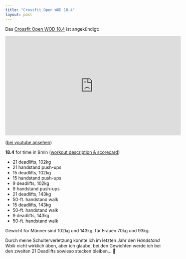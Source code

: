 ```yaml
---
title: "Crossfit Open WOD 18.4"
layout: post
---
```


Das [Crossfit Open WOD 18.4][2] ist angekündigt:

<iframe width="560" height="315" src="https://www.youtube-nocookie.com/embed/nghMpHOLFxg" frameborder="0" allow="autoplay; encrypted-media" allowfullscreen></iframe>

([bei youtube ansehen][0])

**18.4** for time in 9min ([workout description & scorecard][1])

* 21 deadlifts, 102kg
* 21 handstand push-ups
* 15 deadlifts, 102kg
* 15 handstand push-ups
* 9 deadlifts, 102kg
* 9 handstand push-ups
* 21 deadlifts, 143kg
* 50-ft. handstand walk
* 15 deadlifts, 143kg
* 50-ft. handstand walk
* 9 deadlifts, 143kg
* 50-ft. handstand walk

Gewicht für Männer sind 102kg und 143kg, für Frauen 70kg und 93kg.

Durch meine Schulterverletzung konnte ich im letzten Jahr den *Handstand Walk* nicht 
wirklich üben, aber ich glaube, bei den Gewichten werde ich bei den zweiten 21 
Deadlifts sowieso stecken bleiben... 👴

[0]: https://www.youtube.com/watch?v=nghMpHOLFxg
[1]: https://games-assets.crossfit.com/Workout18_4_12-shdnuehqASQbdsuE32w.pdf
[2]: https://games.crossfit.com/workouts/open/2018/4
